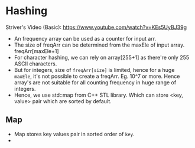 # Hashing
Striver's Video (Basic): https://www.youtube.com/watch?v=KEs5UyBJ39g

- An frequency array can be used as a counter for input arr.
- The size of freqArr can be determined from the maxEle of input array.
    freqArr[maxEle+1]
- For character hashing, we can rely on array[255+1] as there're only 255 ASCII characters.
- But for integers, size of `freqArr[size]` is limited, hence for a huge `maxEle`, it's not possible to create a freqArr. Eg. 10^7 or more. Hence array's are not suitable for all counting frequency in huge range of integers.
- Hence, we use std::map from C++ STL library. Which can store <key, value> pair which are sorted by default.

## Map
- Map stores key values pair in sorted order of `key`.
- 